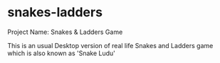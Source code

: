 # snakes-ladders


Project Name: Snakes & Ladders Game

This is an usual Desktop version of real life Snakes and Ladders game which is also known as 'Snake Ludu'
